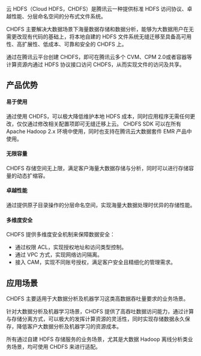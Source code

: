 云 HDFS（Cloud HDFS，CHDFS）是腾讯云一种提供标准 HDFS 访问协议、卓越性能、分层命名空间的分布式文件系统。

CHDFS 主要解决大数据场景下海量数据存储和数据分析，能够为大数据用户在无需更改现有代码的基础上，将本地自建的 HDFS 文件系统无缝迁移至具备高可用性、高扩展性、低成本、可靠和安全的 CHDFS 上。

通过在腾讯云平台创建 CHDFS，即可在腾讯云多个 CVM、CPM 2.0或者容器等计算资源内通过 HDFS 协议接口访问 CHDFS，从而实现文件的访问及共享。

## 产品优势

#### 易于使用
通过使用 CHDFS，可以极大降低维护本地 HDFS 成本，同时应用程序无需任何更改，仅仅通过修改相关配置项即可无缝迁移上云。
CHDFS SDK 可以在所有 Apache Hadoop 2.x 环境中使用，同时也支持在腾讯云大数据套件 EMR 产品中使用。

#### 无限容量
CHDFS 存储空间无上限，满足客户海量大数据存储与分析，同时可以进行存储容量的动态扩缩容。

#### 卓越性能
通过提供原子目录操作的分层命名空间，实现海量大数据处理时优异的存储性能。

#### 多维度安全
CHDFS 提供多维度安全机制来保障数据安全：
- 通过权限 ACL，实现授权地址和访问类型控制。
- 通过 VPC 方式，实现网络访问隔离。
- 接入 CAM，实现不同账号授权，满足客户安全且精细化的管理需求。



## 应用场景
CHDFS 主要适用于大数据分析及机器学习这类高数据吞吐量要求的业务场景。

针对大数据分析及机器学习场景，CHDFS 提供了高吞吐数据访问能力，通过计算与存储分离方式，可以极大的发挥计算资源的灵活性，同时实现存储数据永久保存，降低客户大数据分析及机器学习的资源成本。

所有通过自建 HDFS 存储服务的业务场景，尤其是大数据 Hadoop 离线分析类业务场景，均可使用 CHDFS 来进行适配。


